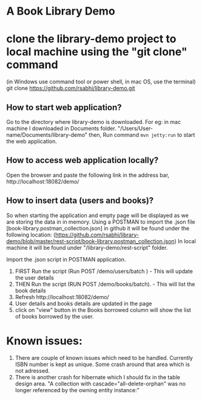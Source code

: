 # A Book Library Demo   

# clone the library-demo project to local machine using the "git clone" command
(in Windows use command tool or power shell, in mac OS, use the terminal)
git clone https://github.com/rsabhi/library-demo.git

## How to start web application?
Go to the directory where library-demo is downloaded. For eg: in mac machine I downloaded in Documents folder.
"/Users/User-name/Documents/library-demo"
then,
Run command ```mvn jetty:run``` to start the web application.

## How to access web application locally?
Open the browser and paste the following link in the address bar, http://localhost:18082/demo/

## How to insert data (users and books)?
So when starting the application and empty page will be displayed as we are storing the data in in memory. 
Using a POSTMAN to import the .json file [book-library.postman_collection.json]
in github it will be found under the following location:
(https://github.com/rsabhi/library-demo/blob/master/rest-script/book-library.postman_collection.json) 
In local machine it will be found under "/library-demo/⁨rest-script"⁩ folder.

Import the .json script in POSTMAN application. 

1. FIRST Run the script (Run POST /demo/users/batch ) - This will update the user details 
2. THEN Run the script (RUN POST /demo/books/batch). - This will list the book details 
3. Refresh http://localhost:18082/demo/
4. User details and books details are updated in the page
5. click on "view" button in the Books borrowed column will show the list of books borrowed by the user.

# Known issues: 
1. There are couple of known issues which need to be handled. Currently ISBN number is kept as unique. Some crash around that area which is not adressed. 
2. There is another crash for hibernate which I should fix in the table design area. "A collection with cascade="all-delete-orphan" was no longer referenced by the owning entity instance:"



